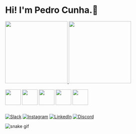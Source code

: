 # Hi! I'm Pedro Cunha.👋

<div>
  <a href="https://github.com/PedroCunha06">
  <img height="200em" src="https://github-readme-stats.vercel.app/api?username=PedroCunha06&show_icons=true&theme=dark" />
  <img height="200em" src="https://github-readme-stats.vercel.app/api/top-langs/?username=PedroCunha06&layout=compact&langs_count=16&theme=dark" />
</div>
<div style="display: inline-block; margin-right: 100px;">
  <br>
  <img align="center"  width="50" src="https://cdn.jsdelivr.net/gh/devicons/devicon/icons/javascript/javascript-original.svg"/>
  <img align="center"  width="50" src="https://cdn.jsdelivr.net/gh/devicons/devicon/icons/react/react-original.svg"/>
  <img align="center"  width="50" src="https://cdn.jsdelivr.net/gh/devicons/devicon/icons/html5/html5-original.svg"/>
  <img align="center"  width="50" src="https://cdn.jsdelivr.net/gh/devicons/devicon/icons/css3/css3-original.svg"/>
  <img align="center"  width="50" src="https://cdn.jsdelivr.net/gh/devicons/devicon/icons/java/java-plain.svg"/>
</div>

##

[![Slack](https://img.shields.io/badge/Slack-4A154B?style=for-the-badge&logo=slack&logoColor=white)](https://projetosolideogloria.slack.com/team/U04NMDQ4GJF)
[![Instagram](https://img.shields.io/badge/Instagram-E4405F?style=for-the-badge&logo=instagram&logoColor=white)](https://www.instagram.com/pdh.alves/?hl=pt-br)
[![LinkedIn](https://img.shields.io/badge/LinkedIn-0077B5?style=for-the-badge&logo=linkedin&logoColor=white)](https://www.linkedin.com/in/pedro-henrique-99bb8627b)
[![Discord](https://img.shields.io/badge/Discord-7289DA?style=for-the-badge&logo=discord&logoColor=white)](https://www.discord.com/channels/PdhAlves)

![snake gif](https://github.com/PedroCunha06/PedroCunha06/blob/output/github-contribution-grid-snake.gif)
